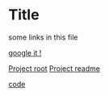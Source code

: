 # Title

some links in this file

[google it !](https://google.fr)

[Project root](./Project)
[Project readme](./Project/README.md)

[code](.//Project/Code.cs)
